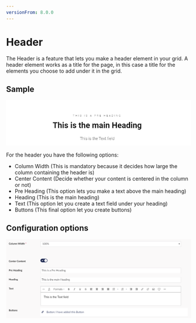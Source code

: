 ```yaml
---
versionFrom: 8.0.0
---
```


# Header

The Header is a feature that lets you make a header element in your grid. A header element works as a title for the page, in this case a title for the elements you choose to add under it in the grid.

## Sample

![Header Frontend](images/Header-Frontend.png)

For the header you have the following options:

- Column Width (This is mandatory because it decides how large the column containing the header is)
- Center Content (Decide whether your content is centered in the column or not)
- Pre Heading (This option lets you make a text above the main heading)
- Heading (This is the main heading)
- Text (This option let you create a text field under your heading)
- Buttons (This final option let you create buttons)

## Configuration options

![Header Backoffice](images/Header-Backoffice.png)